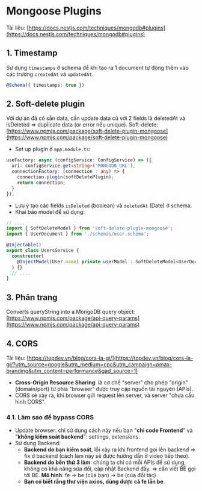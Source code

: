 # Mongoose Plugins

Tài liệu: [https://docs.nestjs.com/techniques/mongodb#plugins](https://docs.nestjs.com/techniques/mongodb#plugins)

## 1. Timestamp

Sử dụng  `timestamps` ở schema để khi tạo ra 1 document tự động thêm vào các trường `createdAt` và `updatedAt`.

```ts
@Schema({ timestamps: true })
```

## 2. Soft-delete plugin

Với dự án đã có sẵn data, cần update data cũ với 2 fields là deletedAt và isDeleted $\Rightarrow$ duplicate data (or error nếu unique). Soft-delete: [https://www.npmjs.com/package/soft-delete-plugin-mongoose](https://www.npmjs.com/package/soft-delete-plugin-mongoose)

- Set up plugin ở `app.module.ts`:

```ts
useFactory: async (configService: ConfigService) => ({
  uri: configService.get<string>('MONGODB_URL'),
  connectionFactory: (connection : any) => {
    connection.plugin(softDeletePlugin);
    return connection;
  }
}),
```

- Lưu ý tạo các fields `isDeleted` (boolean) và `deletedAt` (Date) ở schema.
- Khai báo model để sử dụng:

```ts
// ....
import { SoftDeleteModel } from 'soft-delete-plugin-mongoose';
import { UserDocument } from './schemas/user.schema';

@Injectable()
export class UsersService {
  constructor(
    @InjectModel(User.name) private userModel : SoftDeleteModel<UserDocument>
  ) {}
  // ....
}
```
## 3. Phân trang

Converts queryString into a MongoDB query object: [https://www.npmjs.com/package/api-query-params](https://www.npmjs.com/package/api-query-params)

## 4. CORS

Tài liệu: [https://topdev.vn/blog/cors-la-gi/](https://topdev.vn/blog/cors-la-gi/?utm_source=google&utm_medium=cpc&utm_campaign=pmax-branding&utm_content=performance&gad_source=1)

- **Cross-Origin Resource Sharing**: là cơ chế "server" cho phép "origin" (domain/port) từ phía "browser" được truy cập nguồn tài nguyên (APIs).
- CORS sẽ xảy ra, khi browser gửi request lên server, và server "chưa cấu hình CORS".

### 4.1. Làm sao để bypass CORS

- Update browser: chỉ sử dụng cách này nếu bạn "**chỉ code Frontend**" và "**không kiểm soát backend**": settings, extensions.
- Sử dụng Backend:
  - **Backend do bạn kiểm soát**, lỗi xảy ra khi frontend gọi lên backend $\Rightarrow$ fix ở backend (cách làm này sẽ được hướng dẫn ở video tiếp theo).
  - **Backend do bên thứ 3 làm**: chúng ta chỉ có mỗi APIs để sử dụng, không có khả năng sửa đổi, cập nhật Backend đấy. $\Rightarrow$ cần viết BE gọi tới BE. **Mô hình**: fe -> be (của bạn) -> be (của đối tác)
  - **Bạn có biết rằng thư viện axios, dùng được cả fe lẫn be**.
